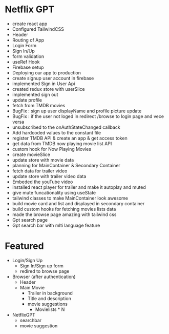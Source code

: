 # Netflix GPT

- create react app
- Configured TailwindCSS
- Header
- Routing of App
- Login Form
- Sign In/Up
- form validation
- useRef Hook
- Firebase setup
- Deploying our app to production
- create signup user account in firebase
- implemented Sign in User Api
- created redux store with userSlice
- implemented sign out
- update profile
- fetch from TMDB movies
- BugFix : sign up user displayName and profile picture update
- BugFix : if the user not loged in redirect /browse to login page and vece versa
- unsubscribed to the onAuthStateChanged callback
- Add hardcoded values to the constant file
- register TMDB API & create an app & get access token
- get data from TMDB now playing movie list API
- custom hook for Now Playing Movies
- create movieSlice
- update store with movie data
- planning for MainContainer & Secondary Container
- fetch data for trailer video
- update store with trailer video data
- Embeded the youTube video
- installed react player for trailer and make it autoplay and muted
- give mute funcationality using useState
- tailwind classes to make MainContainer look awesome
- build movie card and list and displayed in secondary container
- build custom hooks for fetching movies lists data
- made the browse page amazing with tailwind css
- Gpt search page
- Gpt search bar with mlti language feature

# Featured

- Login/Sign Up
  - Sign In/Sign up form
  - redired to browse page
- Browser (after authentication)
  - Header
  - Main Movie
    - Trailer in background
    - Title and description
    - movie suggestions
      - Movielists \* N
- NetflixGPT
  - searchbar
  - movie suggestion
